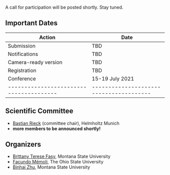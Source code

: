 A call for participation will be posted shortly. Stay tuned.

## Important Dates

| Action                                | Date
|---------------------------------------|---------------------------------------|
| Submission	                        | TBD     |
| Notifications                         | TBD            |
| Camera-ready version 	                | TBD             |
| Registration                          | TBD             |
| Conference 	                        | 15-19 July 2021  |
|---------------------------------------|---------------------------------------|

## Scientific Committee

- [Bastian Rieck](https://bastian.rieck.me/) (committee chair), Helmholtz Munich 
- **more members to be announced shortly!**

## Organizers

- [Brittany Terese Fasy](https://www.cs.montana.edu/brittany/), Montana State University
- [Facundo Mémoli](https://facundo-memoli.org/), The Ohio State University
- [Binhai Zhu](https://www.cs.montana.edu/bhz/), Montana State University
